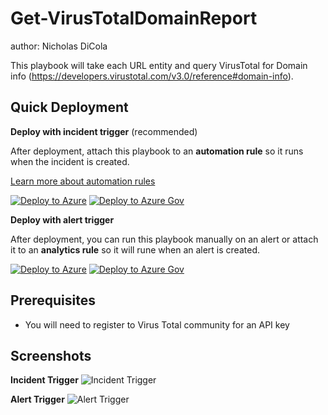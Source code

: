 # Get-VirusTotalDomainReport
author: Nicholas DiCola

This playbook will take each URL entity and query VirusTotal for Domain info (https://developers.virustotal.com/v3.0/reference#domain-info).

## Quick Deployment
**Deploy with incident trigger** (recommended)

After deployment, attach this playbook to an **automation rule** so it runs when the incident is created.

[Learn more about automation rules](https://docs.microsoft.com/azure/sentinel/automate-incident-handling-with-automation-rules#creating-and-managing-automation-rules)

[![Deploy to Azure](https://aka.ms/deploytoazurebutton)](https://portal.azure.com/#create/Microsoft.Template/uri/https%3A%2F%2Fraw.githubusercontent.com%2FAzure%2FAzure-Sentinel%2Fmaster%2FSolutions%2FVirusTotal%2FPlaybooks%2FGet-VirusTotalDomainReport%2Fincident-trigger%2Fazuredeploy.json) [![Deploy to Azure Gov](https://aka.ms/deploytoazuregovbutton)](https://portal.azure.us/#create/Microsoft.Template/uri/https%3A%2F%2Fraw.githubusercontent.com%2FAzure%2FAzure-Sentinel%2Fmaster%2FSolutions%2FVirusTotal%2FPlaybooks%2FGet-VirusTotalDomainReport%2Fincident-trigger%2Fazuredeploy.json)

**Deploy with alert trigger**

After deployment, you can run this playbook manually on an alert or attach it to an **analytics rule** so it will rune when an alert is created.

[![Deploy to Azure](https://aka.ms/deploytoazurebutton)](https://portal.azure.com/#create/Microsoft.Template/uri/https%3A%2F%2Fraw.githubusercontent.com%2FAzure%2FAzure-Sentinel%2Fmaster%2FSolutions%2FVirusTotal%2FPlaybooks%2FGet-VirusTotalDomainReport%2Falert-trigger%2Fazuredeploy.json) [![Deploy to Azure Gov](https://aka.ms/deploytoazuregovbutton)](https://portal.azure.us/#create/Microsoft.Template/uri/https%3A%2F%2Fraw.githubusercontent.com%2FAzure%2FAzure-Sentinel%2Fmaster%2FSolutions%2FVirusTotal%2FPlaybooks%2FGet-VirusTotalDomainReport%2Falert-trigger%2Fazuredeploy.json)

## Prerequisites

- You will need to register to Virus Total community for an API key

## Screenshots
**Incident Trigger**
![Incident Trigger](https://raw.githubusercontent.com/Azure/Azure-Sentinel/master/Solutions/VirusTotal/Playbooks/Get-VirusTotalDomainReport/incident-trigger/images/designerLight.png)

**Alert Trigger**
![Alert Trigger](https://raw.githubusercontent.com/Azure/Azure-Sentinel/master/Solutions/VirusTotal/Playbooks/Get-VirusTotalDomainReport/alert-trigger/images/Get-VirusTotalDomainReport_alert.png)